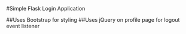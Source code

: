 #Simple Flask Login Application

##Uses Bootstrap for styling
##Uses jQuery on profile page for logout event listener

